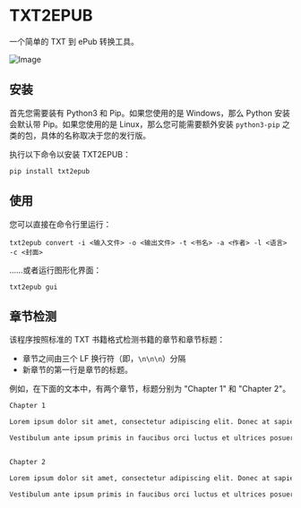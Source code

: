 # TXT2EPUB

一个简单的 TXT 到 ePub 转换工具。

![Image](https://github.com/user-attachments/assets/836e0c03-5fb9-42ab-883c-2fd80f6c1cd3)

## 安装

首先您需要装有 Python3 和 Pip。如果您使用的是 Windows，那么 Python 安装会默认带 Pip。如果您使用的是 Linux，那么您可能需要额外安装 `python3-pip` 之类的包，具体的名称取决于您的发行版。

执行以下命令以安装 TXT2EPUB：

```shell
pip install txt2epub
```

## 使用

您可以直接在命令行里运行：

```shell
txt2epub convert -i <输入文件> -o <输出文件> -t <书名> -a <作者> -l <语言> -c <封面>
```

……或者运行图形化界面：

```shell
txt2epub gui
```

## 章节检测

该程序按照标准的 TXT 书籍格式检测书籍的章节和章节标题：

- 章节之间由三个 LF 换行符（即，`\n\n\n`）分隔
- 新章节的第一行是章节的标题。

例如，在下面的文本中，有两个章节，标题分别为 "Chapter 1" 和 "Chapter 2"。

```txt
Chapter 1

Lorem ipsum dolor sit amet, consectetur adipiscing elit. Donec at sapien ante.

Vestibulum ante ipsum primis in faucibus orci luctus et ultrices posuere cubilia curae.


Chapter 2

Lorem ipsum dolor sit amet, consectetur adipiscing elit. Donec at sapien ante.

Vestibulum ante ipsum primis in faucibus orci luctus et ultrices posuere cubilia curae.
```
